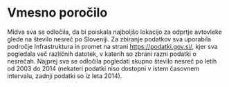 # Vmesno poročilo

Midva sva se odločila, da bi poiskala najboljšo lokacijo za odprtje avtovleke glede na število nesreč po Sloveniji. Za zbiranje podatkov sva uporabila področje Infrastruktura in promet na strani https://podatki.gov.si/, kjer sva pogledala več različnih datotek, v katerih so zbrani razni podatki o nesrečah. Najprej sva se odločila pogledati skupno število nesreč po letih od 2003 do 2014 (nekateri podatki niso dostopni v istem časovnem intervalu, zadnji podatki so iz leta 2014). 
